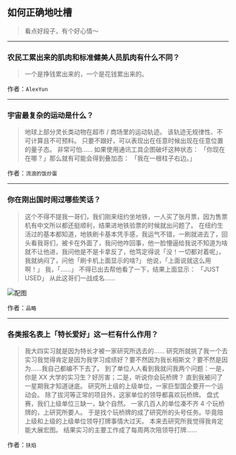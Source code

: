 ## 如何正确地吐槽

> 看点好段子，有个好心情～


 
---

### 农民工累出来的肌肉和标准健美人员肌肉有什么不同？

> 一个是挣钱累出来的，一个是花钱累出来的。


作者：`AlexYun`

---

### 宇宙最复杂的运动是什么？

> 地球上部分灵长类动物在超市 / 商场里的运动轨迹。
> 该轨迹无规律性、不可计算且不可预料。
> 只要不跟好，可以表现出在任意时候出现在任意位置的量子态。
> 非常可怕……
> 如果使用通讯工具企图破坏这种状态：
> 「你现在在哪？」那么就有可能会得到叠加态：
> 「我在一根柱子右边。」


作者：`流浪的饭炒蛋`

---

### 你在刚出国时闹过哪些笑话？

> 这个不得不提我一哥们，我们刚来纽约坐地铁，一人买了张月票，因为售票机有中文所以都还挺顺利，结果进地铁验票的时候就出问题了。
> 在纽约生活过的基本都知道，地铁刷卡基本凭手感，我运气不错，一刷就进去了，回头看我哥们，被卡在外面了，我问他咋回事，他一脸懵逼给我说不知道为啥就不让他进，我问他是不是卡拿反了，他笃定得说「没！一切都对着呢」，我就纳闷了，问他「刷卡机上面显示的啥?」
> 他说，「上面说就这么用啊！」
> 我，「……」
> 不得已出去帮他看了一下，结果上面显示：
> 「JUST USED」
> 从此这哥们一战成名……



![配图](http://pic4.zhimg.com/70/v2-2ba964ab7f165b55089757860c38ddf7_b.jpg)


作者：`品略`

---

### 各类报名表上「特长爱好」这一栏有什么作用？

> 我大四实习就是因为特长才被一家研究所选去的……
> 研究所就挑了我一个去实习我觉得肯定是因为我学习成绩好？要不然因为我长相斯文？要不然是因为……我自己都编不下去了。
> 到了单位人人看到我就问我两个问题：一是，你是 XX 大学的实习生？好厉害；二是，听说你会玩桥牌？
> 直到我被问了一星期我才知道谜底。
> 研究所上级的上级单位，一家巨型国企要开一个运动会。
> 除了拔河等正常的项目外，这家单位的领导都喜欢玩桥牌。
> 盘式赛，我们上级单位三缺一，缺个自然。
> 一家几百人的单位凑不齐 4 个玩桥牌的，上研究所要人。
> 于是找个玩桥牌的成了研究所的头号任务。毕竟陪上级和上级的上级单位领导打牌事情大过天。
> 本来去研究所我觉得我肯定能大展宏图。
> 结果实习的主要工作成了每周两次陪领导打牌……


作者：`扶焰`